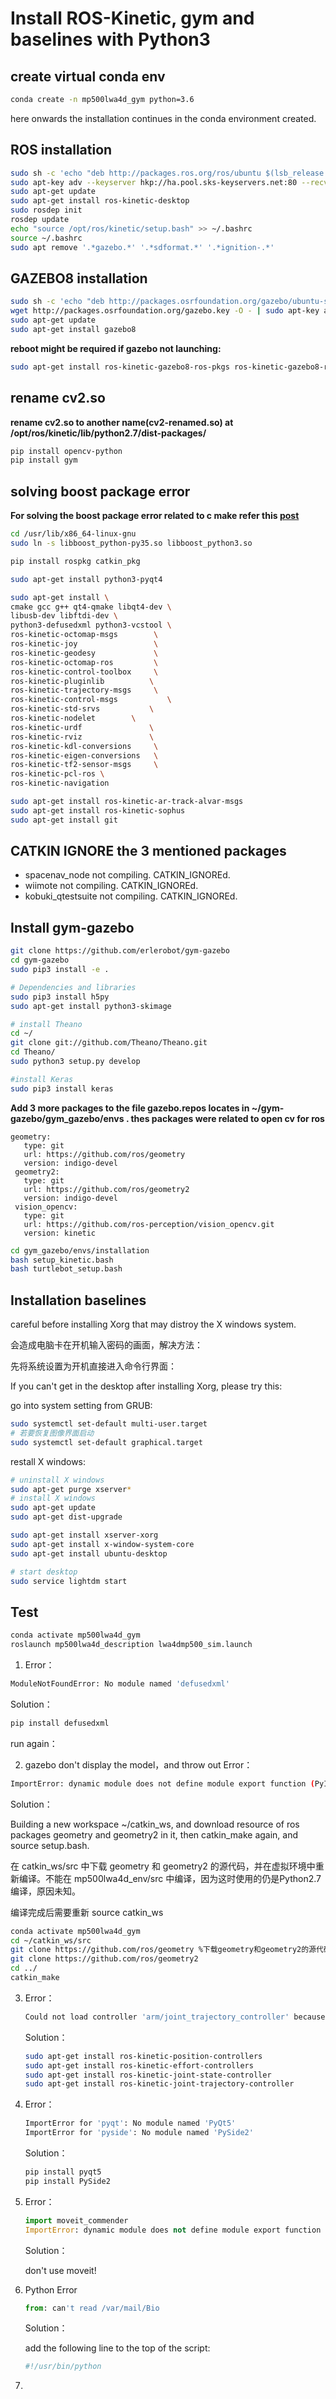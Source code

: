 # Install ROS-Kinetic, gym and baselines with Python3

## create virtual conda env

```bash
conda create -n mp500lwa4d_gym python=3.6
```

here onwards the installation continues in the conda environment created.

## ROS installation

``` bash
sudo sh -c 'echo "deb http://packages.ros.org/ros/ubuntu $(lsb_release -sc) main" > /etc/apt/sources.list.d/ros-latest.list'
sudo apt-key adv --keyserver hkp://ha.pool.sks-keyservers.net:80 --recv-key 421C365BD9FF1F717815A3895523BAEEB01FA116
sudo apt-get update
sudo apt-get install ros-kinetic-desktop
sudo rosdep init
rosdep update
echo "source /opt/ros/kinetic/setup.bash" >> ~/.bashrc
source ~/.bashrc
sudo apt remove '.*gazebo.*' '.*sdformat.*' '.*ignition-.*'
```

## GAZEBO8 installation

```bash
sudo sh -c 'echo "deb http://packages.osrfoundation.org/gazebo/ubuntu-stable `lsb_release -cs` main" > /etc/apt/sources.list.d/gazebo-stable.list'
wget http://packages.osrfoundation.org/gazebo.key -O - | sudo apt-key add -
sudo apt-get update
sudo apt-get install gazebo8
```

**reboot might be required if gazebo not launching:**

````bash
sudo apt-get install ros-kinetic-gazebo8-ros-pkgs ros-kinetic-gazebo8-ros-control
````

## rename cv2.so

**rename cv2.so to another name(cv2-renamed.so) at /opt/ros/kinetic/lib/python2.7/dist-packages/**

```bash
pip install opencv-python
pip install gym
```

## solving boost package error

**For solving the boost package error related to c make refer this [post](https://github.com/BVLC/caffe/issues/4843)**

```bash
cd /usr/lib/x86_64-linux-gnu
sudo ln -s libboost_python-py35.so libboost_python3.so 

pip install rospkg catkin_pkg

sudo apt-get install python3-pyqt4

sudo apt-get install \
cmake gcc g++ qt4-qmake libqt4-dev \
libusb-dev libftdi-dev \
python3-defusedxml python3-vcstool \
ros-kinetic-octomap-msgs        \
ros-kinetic-joy                 \
ros-kinetic-geodesy             \
ros-kinetic-octomap-ros         \
ros-kinetic-control-toolbox     \
ros-kinetic-pluginlib	       \
ros-kinetic-trajectory-msgs     \
ros-kinetic-control-msgs	       \
ros-kinetic-std-srvs 	       \
ros-kinetic-nodelet	       \
ros-kinetic-urdf		       \
ros-kinetic-rviz		       \
ros-kinetic-kdl-conversions     \
ros-kinetic-eigen-conversions   \
ros-kinetic-tf2-sensor-msgs     \
ros-kinetic-pcl-ros \
ros-kinetic-navigation

sudo apt-get install ros-kinetic-ar-track-alvar-msgs
sudo apt-get install ros-kinetic-sophus
sudo apt-get install git
```

## CATKIN IGNORE the 3 mentioned packages

- spacenav_node not compiling. CATKIN_IGNOREd.
- wiimote not compiling. CATKIN_IGNOREd.
- kobuki_qtestsuite not compiling. CATKIN_IGNOREd.

## Install gym-gazebo

```bash
git clone https://github.com/erlerobot/gym-gazebo
cd gym-gazebo
sudo pip3 install -e .

# Dependencies and libraries
sudo pip3 install h5py
sudo apt-get install python3-skimage

# install Theano
cd ~/
git clone git://github.com/Theano/Theano.git
cd Theano/
sudo python3 setup.py develop

#install Keras
sudo pip3 install keras
```

**Add 3 more packages to the file gazebo.repos locates in ~/gym-gazebo/gym_gazebo/envs . thes packages were related to open cv for ros**

```
geometry:
   type: git
   url: https://github.com/ros/geometry
   version: indigo-devel
 geometry2:
   type: git
   url: https://github.com/ros/geometry2
   version: indigo-devel
 vision_opencv:
   type: git
   url: https://github.com/ros-perception/vision_opencv.git
   version: kinetic
```

```bash
cd gym_gazebo/envs/installation
bash setup_kinetic.bash	
bash turtlebot_setup.bash
```

## Installation baselines

careful before installing Xorg that may distroy the X windows system.

会造成电脑卡在开机输入密码的画面，解决方法：

先将系统设置为开机直接进入命令行界面：

If you can't get in the desktop after installing Xorg, please try this:

go into system setting from GRUB:

```bash
sudo systemctl set-default multi-user.target
# 若要恢复图像界面启动
sudo systemctl set-default graphical.target
```



restall X windows:

```bash
# uninstall X windows
sudo apt-get purge xserver*
# install X windows
sudo apt-get update
sudo apt-get dist-upgrade

sudo apt-get install xserver-xorg
sudo apt-get install x-window-system-core
sudo apt-get install ubuntu-desktop

# start desktop
sudo service lightdm start
```

## Test

``` bash
conda activate mp500lwa4d_gym
roslaunch mp500lwa4d_description lwa4dmp500_sim.launch
```

1. Error：

```bash
ModuleNotFoundError: No module named 'defusedxml'
```

Solution：

```bash
pip install defusedxml
```

run again：

2. gazebo don't display the model，and throw out Error：

```bash
ImportError: dynamic module does not define module export function (PyInit__tf2)
```

Solution：

Building a new workspace ~/catkin_ws, and download resource of ros packages geometry and geometry2 in it, then catkin_make again, and source setup.bash.

在 catkin_ws/src 中下载 geometry 和 geometry2 的源代码，并在虚拟环境中重新编译。不能在 mp500lwa4d_env/src 中编译，因为这时使用的仍是Python2.7 编译，原因未知。

编译完成后需要重新 source catkin_ws

```bash
conda activate mp500lwa4d_gym
cd ~/catkin_ws/src
git clone https://github.com/ros/geometry %下载geometry和geometry2的源代码 
git clone https://github.com/ros/geometry2 
cd ../
catkin_make
```

3. Error：

   ```bash
   Could not load controller 'arm/joint_trajectory_controller' because controller type 'position_controllers/JointTrajectoryController' does not exist.
   ```

   Solution：

   ```bash
   sudo apt-get install ros-kinetic-position-controllers
   sudo apt-get install ros-kinetic-effort-controllers
   sudo apt-get install ros-kinetic-joint-state-controller
   sudo apt-get install ros-kinetic-joint-trajectory-controller
   ```

4. Error：

   ```bash
   ImportError for 'pyqt': No module named 'PyQt5'
   ImportError for 'pyside': No module named 'PySide2'
   ```

   Solution：

   ```bash
   pip install pyqt5
   pip install PySide2
   ```

5. Error：

   ``` python
   import moveit_commender
   ImportError: dynamic module does not define module export function (PyInit__moveit_roscpp_initializer)
   ```

   

   Solution：

   don't use moveit!

6. Python Error

   ```python
   from: can't read /var/mail/Bio
   ```

   Solution：

   add the following line to the top of the script:

   ```python
   #!/usr/bin/python
   ```

   

7. 



